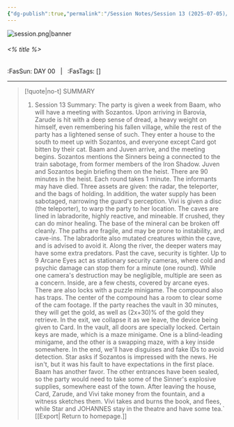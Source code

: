```yaml
---
{"dg-publish":true,"permalink":"/Session Notes/Session 13 (2025-07-05)/"}
---
```



![session.png|banner](/img/user/Assets/Images/Session.png)
###### <% title %>
<span class="sub2">:FasSun: DAY 00 &nbsp; | &nbsp; :FasTags: []</span>
___

> [!quote|no-t] SUMMARY
>1. Session 13 Summary:  The party is given a week from Baam, who will have a meeting with Sozantos. Upon arriving in Barovia, Zarude is hit with a deep sense of dread, a heavy weight on himself, even remembering his fallen village, while the rest of the party has a lightened sense of such.  They enter a house to the south to meet up with Sozantos, and everyone except Card got bitten by their cat. Baam and Juven arrive, and the meeting begins. Sozantos mentions the Sinners being a connected to the train sabotage, from former members of the Iron Shadow. Juven and Sozantos begin briefing them on the heist.  There are 90 minutes in the heist. Each round takes 1 minute. The informants may have died. Three assets are given: the radar, the teleporter, and the bags of holding. In addition, the water supply has been sabotaged, narrowing the guard's perception. Vivi is given a disc (the teleporter), to warp the party to her location. The caves are lined in labradorite, highly reactive, and mineable. If crushed, they can do minor healing. The base of the mineral can be broken off cleanly. The paths are fragile, and may be prone to instability, and cave-ins. The labradorite also mutated creatures within the cave, and is advised to avoid it. Along the river, the deeper waters may have some extra predators. Past the cave, security is tighter. Up to 9 Arcane Eyes act as stationary security cameras, where cold and psychic damage can stop them for a minute (one round). While one camera's destruction may be negligible, multiple are seen as a concern. Inside, are a few chests, covered by arcane eyes. There are also locks with a puzzle minigame. The compound also has traps. The center of the compound has a room to clear some of the cam footage. If the party reaches the vault in 30 minutes, they  will get the gold, as well as (2x+30)% of the gold they retrieve. In the exit, we collapse it as we leave, the device being given to Card. In the vault, all doors are specially locked. Certain keys are made, which is a maze minigame. One is a blind-leading minigame, and the other is a swapping maze, with a key inside somewhere.  In the end, we'll have disguises and fake IDs to avoid detection.  Star asks if Sozantos is impressed with the news. He isn't, but it was his fault to have expectations in the first place. Baam has another favor. The other entrances have been sealed, so the party would need to take some of the Sinner's explosive supplies, somewhere east of the town.  After leaving the house, Card, Zarude, and Vivi take money from the fountain, and a witness sketches them. Vivi takes and burns the book, and flees, while Star and JOHANNES stay in the theatre and have some tea.`
[[Export\| Return to homepage.]]